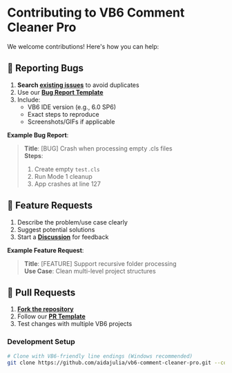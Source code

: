 # Contributing to VB6 Comment Cleaner Pro

We welcome contributions! Here's how you can help:

## 🐛 Reporting Bugs
1. **Search [existing issues](https://github.com/aidajulia/vb6-comment-cleaner-pro/issues)** to avoid duplicates
2. Use our **[Bug Report Template](https://github.com/aidajulia/vb6-comment-cleaner-pro/issues/new?template=bug_report.md)**
3. Include:
   - VB6 IDE version (e.g., 6.0 SP6)
   - Exact steps to reproduce
   - Screenshots/GIFs if applicable

**Example Bug Report**:
> **Title**: [BUG] Crash when processing empty .cls files  
> **Steps**:  
> 1. Create empty `test.cls`  
> 2. Run Mode 1 cleanup  
> 3. App crashes at line 127  

## 🚀 Feature Requests
1. Describe the problem/use case clearly
2. Suggest potential solutions
3. Start a **[Discussion](https://github.com/aidajulia/vb6-comment-cleaner-pro/discussions)** for feedback

**Example Feature Request**:
> **Title**: [FEATURE] Support recursive folder processing  
> **Use Case**: Clean multi-level project structures  

## 🔧 Pull Requests
1. **[Fork the repository](https://github.com/aidajulia/vb6-comment-cleaner-pro/fork)**
2. Follow our **[PR Template](https://github.com/aidajulia/vb6-comment-cleaner-pro/blob/main/PULL_REQUEST_TEMPLATE.md)**
3. Test changes with multiple VB6 projects

### Development Setup
```bash
# Clone with VB6-friendly line endings (Windows recommended)
git clone https://github.com/aidajulia/vb6-comment-cleaner-pro.git --config core.autocrlf=false
